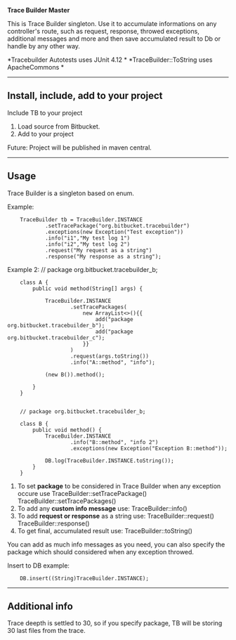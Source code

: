 **Trace Builder Master**

This is Trace Builder singleton. Use it to accumulate informations on any controller's route, such as request, response, throwed exceptions, additional messages and more and then save accumulated result to Db or handle by any other way.

*Tracebuilder Autotests uses JUnit 4.12 *
*TraceBuilder::ToString uses ApacheCommons *

---

## Install, include, add to your project

Include TB to your project

1. Load source from Bitbucket.
2. Add to your project

Future: Project will be published in maven central.

---

## Usage

Trace Builder is a singleton based on enum.

Example:

        TraceBuilder tb = TraceBuilder.INSTANCE
                .setTracePackage("org.bitbucket.tracebuilder")
                .exceptions(new Exception("Test exception"))
                .info("i1","My test log 1")
                .info("i2","My test log 2")
                .request("My request as a string")
                .response("My response as a string");



Example 2:
        // package org.bitbucket.tracebuilder_b;

        class A {
            public void method(String[] args) {

                TraceBuilder.INSTANCE
                        .setTracePackages(
                            new ArrayList<>(){{
                                add("package org.bitbucket.tracebuilder_b");
                                add("package org.bitbucket.tracebuilder_c");
                            }}
                        )
                        .request(args.toString())
                        .info("A::method", "info");

                (new B()).method();

            }
        }


        // package org.bitbucket.tracebuilder_b;

        class B {
            public void method() {
                TraceBuilder.INSTANCE
                        .info("B::method", "info 2")
                        .exceptions(new Exception("Exception B::method"));

                DB.log(TraceBuilder.INSTANCE.toString());
            }
        }


1. To set **package** to be considered in Trace Builder when any exception occure use
TraceBuilder::setTracePackage()
TraceBuilder::setTracePackages()
2. To add any **custom info message** use:
TraceBuilder::info()
3. To add **request or response** as a string use:
TraceBuilder::request()
TraceBuilder::response()
4. To get final, accumulated result use:
TraceBuilder::toString()

You can add as much info messages as you need, you can also specify the package which should considered when any exception throwed.

Insert to DB example:

        DB.insert((String)TraceBuilder.INSTANCE);
                


---

## Additional info

Trace deepth is settled to 30, so if you specify package, TB will be storing 30 last files from the trace.
